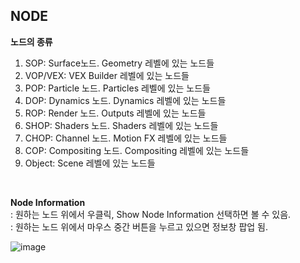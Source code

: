 ## NODE
**노드의 종류**   
1. SOP: Surface노드. Geometry 레벨에 있는 노드들
2. VOP/VEX: VEX Builder 레벨에 있는 노드들 
3. POP: Particle 노드. Particles 레벨에 있는 노드들 
4. DOP: Dynamics 노드. Dynamics 레벨에 있는 노드들
6. ROP: Render 노드. Outputs 레벨에 있는 노드들
7. SHOP: Shaders 노드. Shaders 레벨에 있는 노드들
8. CHOP: Channel 노드. Motion FX 레벨에 있는 노드들
9. COP: Compositing 노드. Compositing 레벨에 있는 노드들
10. Object: Scene 레벨에 있는 노드들 

<br/>

**Node Information**   
: 원하는 노드 위에서 우클릭, Show Node Information 선택하면 볼 수 있음.    
: 원하는 노드 위에서 마우스 중간 버튼을 누르고 있으면 정보창 팝업 됨.      


![image](https://user-images.githubusercontent.com/90232599/137678459-961d039b-9707-4661-861a-1c77885ef5a5.png)     
